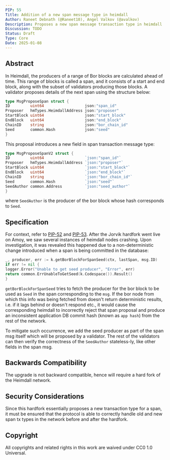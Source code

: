 ```yaml
---
PIP: 55
Title: Addition of a new span message type in heimdall
Author: Raneet Debnath (@Raneet10), Angel Valkov (@avalkov)
Description: Proposes a new span message transaction type in heimdall
Discussion: TODO
Status: Draft
Type: Core
Date: 2025-01-08
---
```


## Abstract
In Heimdall, the producers of a range of Bor blocks are calculated ahead of time. This range of blocks is called a span, and it consists of a start and end block, along with the subset of validators producing those blocks.
A validator proposes details of the next span using the structure below:

```go
type MsgProposeSpan struct {
ID         uint64                  json:"span_id"
Proposer   hmTypes.HeimdallAddress json:"proposer"
StartBlock uint64                  json:"start_block"
EndBlock   uint64                  json:"end_block"
ChainID    string                  json:"bor_chain_id"
Seed       common.Hash             json:"seed"
}
```

This proposal introduces a new field in span transaction message type:

```go
type MsgProposeSpanV2 struct {
ID         uint64                  `json:"span_id"`
Proposer   hmTypes.HeimdallAddress `json:"proposer"`
StartBlock uint64                  `json:"start_block"`
EndBlock   uint64                  `json:"end_block"`
ChainID    string                  `json:"bor_chain_id"`
Seed       common.Hash             `json:"seed"`
SeedAuthor common.Address          `json:"seed_author"`
}
```

where `SeedAuthor` is the producer of the bor block whose hash corresponds to `Seed`.

## Specification
For context, refer to [PIP-52](https://github.com/Raneet10/Polygon-Improvement-Proposals/blob/raneet10/pip-55/PIPs/PIP-52.md) and [PIP-53](https://github.com/Raneet10/Polygon-Improvement-Proposals/blob/raneet10/pip-55/PIPs/PIP-53.md).
After the Jorvik hardfork went live on Amoy, we saw several instances of heimdall nodes crashing. Upon investigation, it was revealed this happened due to a non-deterministic change introduced when a span is being committed in the database:

```go
_, producer, err := k.getBorBlockForSpanSeed(ctx, lastSpan, msg.ID)
if err != nil {
logger.Error("Unable to get seed producer", "Error", err)
return common.ErrUnableToGetSeed(k.Codespace()).Result()
}
```

`getBorBlockForSpanSeed` tries to fetch the producer for the bor block to be used as `Seed` in the span corresponding to the `msg`. If the bor node from which this info was being fetched from doesn't return deterministic results, i.e. if it lags behind or doesn't respond etc., it would cause the corresponding heimdall to incorrectly reject that span proposal and produce an inconsistent application DB commit hash (known as `app hash`) from the rest of the network.

To mitigate such occurrence, we add the seed producer as part of the span msg itself which will be proposed by a validator. The rest of the validators can then verify the correctness of the `SeedAuthor` stateless-ly, like other fields in the span msg.

## Backwards Compatibility
The upgrade is not backward compatible, hence will require a hard fork of the Heimdall network.

## Security Considerations
Since this hardfork essentially proposes a new transaction type for a span, it must be ensured that the protocol is able to correctly handle old and new span tx types in the network before and after the hardfork.

## Copyright
All copyrights and related rights in this work are waived under CC0 1.0 Universal.
